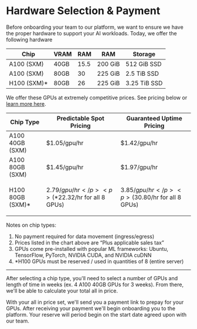 # Hardware Selection & Payment

Before onboarding your team to our platform, we want to ensure we have the proper hardware to support your AI workloads. Today, we offer the following hardware&#x20;

| Chip         | VRAM | RAM  | RAM     | Storage      |
| ------------ | ---- | ---- | ------- | ------------ |
| A100 (SXM)   | 40GB | 15.5 | 200 GiB | 512 GiB SSD  |
| A100 (SXM)   | 80GB | 30   | 225 GiB | 2.5 TiB SSD  |
| H100 (SXM)\* | 80GB | 26   | 225 GiB | 3.25 TiB SSD |

We offer these GPUs at extremely competitive prices. See pricing below or [learn more here](https://trybuild.ai).

| Chip Type         | Predictable Spot Pricing                               | Guaranteed Uptime Pricing                            |
| ----------------- | ------------------------------------------------------ | ---------------------------------------------------- |
| A100 40GB (SXM)   | $1.05/gpu/hr                                           | $1.42/gpu/hr                                         |
| A100 80GB (SXM)   | $1.45/gpu/hr                                           | $1.97/gpu/hr                                         |
| H100 80GB (SXM)\* | <p>$2.79/gpu/hr </p><p>(*$22.32/hr for all 8 GPUs)</p> | <p>$3.85/gpu/hr</p><p>($30.80/hr for all 8 GPUs)</p> |

Notes on chip types:&#x20;

1. No payment required for data movement (ingress/egress)
2. Prices listed in the chart above are “Plus applicable sales tax”
3. GPUs come pre-installed with popular ML frameworks: Ubuntu, TensorFlow, PyTorch, NVIDIA CUDA, and NVIDIA cuDNN
4. \*H100 GPUs must be reserved / used in quantities of 8 (entire server)

***



After selecting a chip type, you'll need to select a number of GPUs and length of time in weeks (ex. 4 A100 40GB GPUs for 3 weeks). From there, we'll be able to calculate your total all in price.

With your all in price set, we'll send you a payment link to prepay for your GPUs. After receiving your payment we'll begin onboarding you to the platform. Your reserve will period begin on the start date agreed upon with our team.&#x20;
